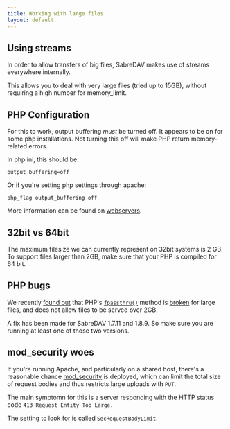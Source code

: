 ```yaml
---
title: Working with large files
layout: default
---
```


Using streams
-------------

In order to allow transfers of big files, SabreDAV makes use of streams
everywhere internally.

This allows you to deal with very large files (tried up to 15GB), without
requiring a high number for memory_limit.


PHP Configuration
-----------------

For this to work, output buffering _must_ be turned off. It appears to be
on for some php installations. Not turning this off will make PHP return
memory-related errors.

In php ini, this should be:

    output_buffering=off

Or if you're setting php settings through apache:

    php_flag output_buffering off

More information can be found on [webservers](/dav/webservers).


32bit vs 64bit
--------------

The maximum filesize we can currently represent on 32bit systems is 2 GB.
To support files larger than 2GB, make sure that your PHP is compiled for
64 bit.


PHP bugs
--------

We recently [found out][1] that PHP's [`fpassthru()`][2] method is [broken][3]
for large files, and does not allow files to be served over 2GB.

A fix has been made for SabreDAV 1.7.11 and 1.8.9. So make sure you are
running at least one of those two versions.

mod_security woes
-----------------

If you're running Apache, and particularly on a shared host, there's a
reasonable chance [mod_security][4] is deployed, which can limit the total
size of request bodies and thus restricts large uploads with `PUT`.

The main symptomn for this is a server responding with the HTTP status code
`413 Request Entity Too Large.`

The setting to look for is called `SecRequestBodyLimit`.

[1]: http://evertpot.com/fpassthru-broken/
[2]: http://www.php.net/manual/en/function.fpassthru.php
[3]: https://bugs.php.net/bug.php?id=66736
[4]: http://www.modsecurity.org/
